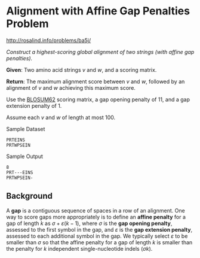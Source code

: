 # Alignment with Affine Gap Penalties Problem
http://rosalind.info/problems/ba5j/

*Construct a highest-scoring global alignment of two strings (with affine gap penalties).*

**Given**: Two amino acid strings $v$ and $w$, and a scoring matrix.

**Return**: The maximum alignment score between $v$ and $w$, followed by an alignment of $v$ and $w$ achieving this maximum score. 

Use the [BLOSUM62](http://rosalind.info/glossary/blosum62/) scoring matrix, a gap opening penalty of 11, and a gap extension penalty of 1.

Assume each $v$ and $w$ of length at most 100.

Sample Dataset
```
PRTEINS
PRTWPSEIN
```
Sample Output
```
8
PRT---EINS
PRTWPSEIN-
```

## Background
A **gap** is a contiguous sequence of spaces in a row of an alignment. One way to score gaps more appropriately is to define an **affine penalty** for a gap of length $k$ as $\sigma + \varepsilon(k − 1)$, where $\sigma$ is the **gap opening penalty**, assessed to the first symbol in the gap, and $\varepsilon$ is the **gap extension penalty**, assessed to each additional symbol in the gap. We typically select $\varepsilon$ to be smaller than $\sigma$ so that the affine penalty for a gap of length $k$ is smaller than the penalty for $k$ independent single-nucleotide indels ($\sigma k$).